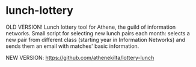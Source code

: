 # lunch-lottery
OLD VERSION! Lunch lottery tool for Athene, the guild of information networks. Small script for selecting new lunch pairs each month: selects a new pair from different class (starting year in Information Networks) and sends them an email with matches' basic information. 

NEW VERSION: https://github.com/athenekilta/lottery-lunch

